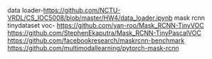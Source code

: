 data loader-https://github.com/NCTU-VRDL/CS_IOC5008/blob/master/HW4/data_loader.ipynb
mask rcnn tinydataset voc-
https://github.com/yan-roo/Mask_RCNN-TinyVOC
https://github.com/StephenEkaputra/Mask_RCNN-TinyPascalVOC
https://github.com/facebookresearch/maskrcnn-benchmark
https://github.com/multimodallearning/pytorch-mask-rcnn
